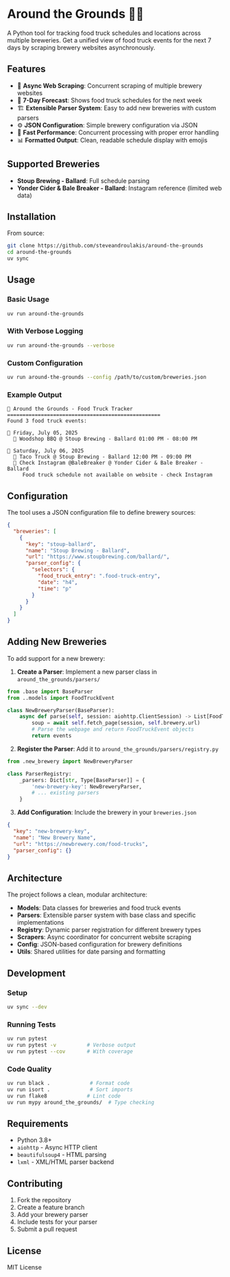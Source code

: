 # Around the Grounds 🍺🚚

A Python tool for tracking food truck schedules and locations across multiple breweries. Get a unified view of food truck events for the next 7 days by scraping brewery websites asynchronously.

## Features

- 🔄 **Async Web Scraping**: Concurrent scraping of multiple brewery websites
- 📅 **7-Day Forecast**: Shows food truck schedules for the next week
- 🏗️ **Extensible Parser System**: Easy to add new breweries with custom parsers
- ⚙️ **JSON Configuration**: Simple brewery configuration via JSON
- 🚀 **Fast Performance**: Concurrent processing with proper error handling
- 📊 **Formatted Output**: Clean, readable schedule display with emojis

## Supported Breweries

- **Stoup Brewing - Ballard**: Full schedule parsing
- **Yonder Cider & Bale Breaker - Ballard**: Instagram reference (limited web data)

## Installation

From source:
```bash
git clone https://github.com/steveandroulakis/around-the-grounds
cd around-the-grounds
uv sync
```

## Usage

### Basic Usage
```bash
uv run around-the-grounds
```

### With Verbose Logging
```bash
uv run around-the-grounds --verbose
```

### Custom Configuration
```bash
uv run around-the-grounds --config /path/to/custom/breweries.json
```

### Example Output
```
🍺 Around the Grounds - Food Truck Tracker
==================================================
Found 3 food truck events:

📅 Friday, July 05, 2025
  🚚 Woodshop BBQ @ Stoup Brewing - Ballard 01:00 PM - 08:00 PM

📅 Saturday, July 06, 2025
  🚚 Taco Truck @ Stoup Brewing - Ballard 12:00 PM - 09:00 PM
  🚚 Check Instagram @BaleBreaker @ Yonder Cider & Bale Breaker - Ballard
     Food truck schedule not available on website - check Instagram
```

## Configuration

The tool uses a JSON configuration file to define brewery sources:

```json
{
  "breweries": [
    {
      "key": "stoup-ballard",
      "name": "Stoup Brewing - Ballard",
      "url": "https://www.stoupbrewing.com/ballard/",
      "parser_config": {
        "selectors": {
          "food_truck_entry": ".food-truck-entry",
          "date": "h4",
          "time": "p"
        }
      }
    }
  ]
}
```

## Adding New Breweries

To add support for a new brewery:

1. **Create a Parser**: Implement a new parser class in `around_the_grounds/parsers/`
```python
from .base import BaseParser
from ..models import FoodTruckEvent

class NewBreweryParser(BaseParser):
    async def parse(self, session: aiohttp.ClientSession) -> List[FoodTruckEvent]:
        soup = await self.fetch_page(session, self.brewery.url)
        # Parse the webpage and return FoodTruckEvent objects
        return events
```

2. **Register the Parser**: Add it to `around_the_grounds/parsers/registry.py`
```python
from .new_brewery import NewBreweryParser

class ParserRegistry:
    _parsers: Dict[str, Type[BaseParser]] = {
        'new-brewery-key': NewBreweryParser,
        # ... existing parsers
    }
```

3. **Add Configuration**: Include the brewery in your `breweries.json`
```json
{
  "key": "new-brewery-key",
  "name": "New Brewery Name",
  "url": "https://newbrewery.com/food-trucks",
  "parser_config": {}
}
```

## Architecture

The project follows a clean, modular architecture:

- **Models**: Data classes for breweries and food truck events
- **Parsers**: Extensible parser system with base class and specific implementations  
- **Registry**: Dynamic parser registration for different brewery types
- **Scrapers**: Async coordinator for concurrent website scraping
- **Config**: JSON-based configuration for brewery definitions
- **Utils**: Shared utilities for date parsing and formatting

## Development

### Setup
```bash
uv sync --dev
```

### Running Tests
```bash
uv run pytest
uv run pytest -v          # Verbose output
uv run pytest --cov       # With coverage
```

### Code Quality
```bash
uv run black .             # Format code
uv run isort .             # Sort imports
uv run flake8             # Lint code
uv run mypy around_the_grounds/  # Type checking
```

## Requirements

- Python 3.8+
- `aiohttp` - Async HTTP client
- `beautifulsoup4` - HTML parsing
- `lxml` - XML/HTML parser backend

## Contributing

1. Fork the repository
2. Create a feature branch
3. Add your brewery parser
4. Include tests for your parser
5. Submit a pull request

## License

MIT License